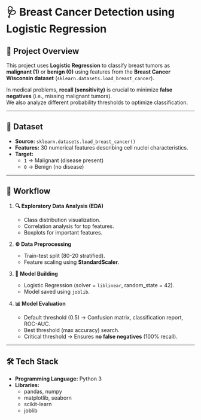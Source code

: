 # 🩺 Breast Cancer Detection using Logistic Regression

## 📌 Project Overview
This project uses **Logistic Regression** to classify breast tumors as **malignant (1)** or **benign (0)** using features from the **Breast Cancer Wisconsin dataset** (`sklearn.datasets.load_breast_cancer`).

In medical problems, **recall (sensitivity)** is crucial to minimize **false negatives** (i.e., missing malignant tumors).  
We also analyze different probability thresholds to optimize classification.

---

## 📂 Dataset
- **Source:** `sklearn.datasets.load_breast_cancer()`
- **Features:** 30 numerical features describing cell nuclei characteristics.
- **Target:**  
  - `1` → Malignant (disease present)  
  - `0` → Benign (no disease)

---

## 🔄 Workflow
1. **🔍 Exploratory Data Analysis (EDA)**
   - Class distribution visualization.
   - Correlation analysis for top features.
   - Boxplots for important features.

2. **⚙️ Data Preprocessing**
   - Train-test split (80-20 stratified).
   - Feature scaling using **StandardScaler**.

3. **🤖 Model Building**
   - Logistic Regression (solver = `liblinear`, random_state = 42).
   - Model saved using `joblib`.

4. **📊 Model Evaluation**
   - Default threshold (0.5) → Confusion matrix, classification report, ROC-AUC.
   - Best threshold (max accuracy) search.
   - Critical threshold → Ensures **no false negatives** (100% recall).

---

## 🛠 Tech Stack
- **Programming Language:** Python 3
- **Libraries:**  
  - pandas, numpy  
  - matplotlib, seaborn  
  - scikit-learn  
  - joblib

